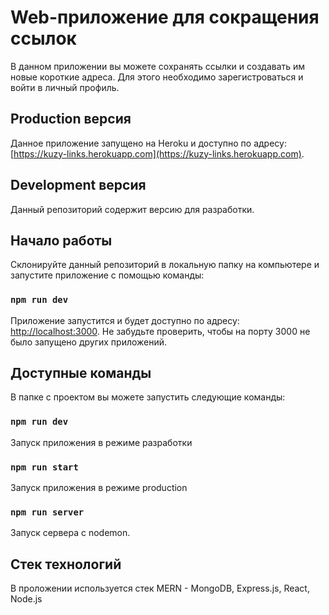 # Web-приложение для сокращения ссылок

В данном приложении вы можете сохранять ссылки и создавать им новые короткие адреса. Для этого необходимо зарегистроваться и войти в личный профиль.

## Production версия

Данное приложение запущено на Heroku и доступно по адресу: [https://kuzy-links.herokuapp.com](https://kuzy-links.herokuapp.com).

## Development версия

Данный репозиторий содержит версию для разработки.

## Начало работы

Склонируйте данный репозиторий в локальную папку на компьютере и запустите приложение с помощью команды:

### `npm run dev`

Приложение запустится и будет доступно по адресу: [http://localhost:3000](http://localhost:3000).
Не забудьте проверить, чтобы на порту 3000 не было запущено других приложений.

## Доступные команды

В папке с проектом вы можете запустить следующие команды:

### `npm run dev`

Запуск приложения в режиме разработки<br />

### `npm run start`

Запуск приложения в режиме production<br />

### `npm run server`

Запуск сервера c nodemon.

## Стек технологий

В проложении используется стек MERN - MongoDB, Express.js, React, Node.js
